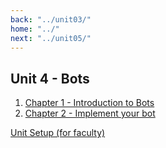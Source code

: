 ```yaml
---
back: "../unit03/"
home: "../"
next: "../unit05/"
---
```


## Unit 4 - Bots

1. [Chapter 1 - Introduction to Bots](./chapter01/)
2. [Chapter 2 - Implement your bot](./chapter02/)

[Unit Setup (for faculty)](./setup/)